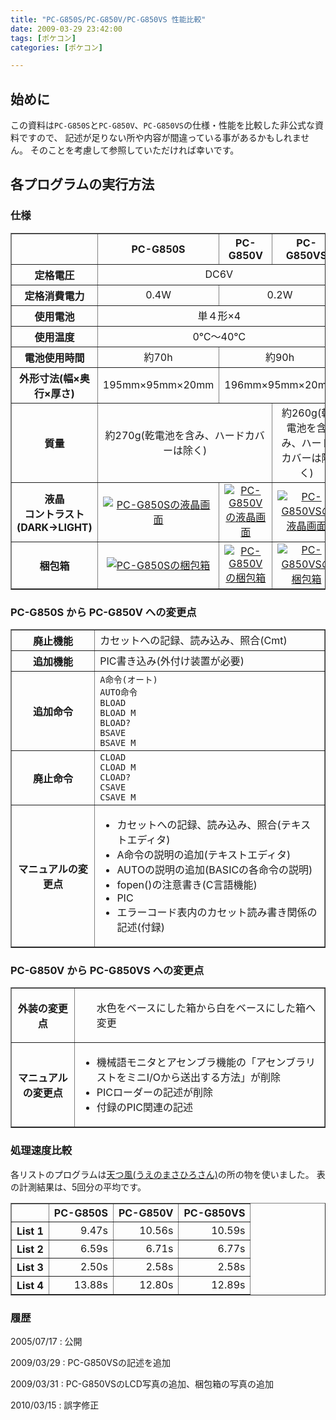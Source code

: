 ```yaml
---
title: "PC-G850S/PC-G850V/PC-G850VS 性能比較"
date: 2009-03-29 23:42:00
tags: [ポケコン]
categories: [ポケコン]

---
```


## 始めに

この資料は`PC-G850S`と`PC-G850V`、`PC-G850VS`の仕様・性能を比較した非公式な資料ですので、 記述が足りない所や内容が間違っている事があるかもしれません。 そのことを考慮して参照していただければ幸いです。

## 各プログラムの実行方法

### 仕様

<table border="1" summary=""><tr>
<th>
<br />
</th>
<th>
PC-G850S
</th>
<th>
PC-G850V
</th>
<th>
PC-G850VS
</th>
</tr>
<tr>
<th>
定格電圧
</th>
<td colspan="3" align="center">
DC6V
</td>
</tr>
<tr>
<th>
定格消費電力
</th>
<td align="center">
0.4W
</td>
<td colspan="2" align="center">
0.2W
</td>
</tr>
<tr>
<th>
使用電池
</th>
<td colspan="3" align="center">
単４形×4
</td>
</tr>
<tr>
<th>
使用温度
</th>
<td colspan="3" align="center">
0℃〜40℃
</td>
</tr>
<tr>
<th>
電池使用時間
</th>
<td align="center">
約70h
</td>
<td colspan="2" align="center">
約90h
</td>
</tr>
<tr>
<th>
外形寸法(幅×奥行×厚さ)
</th>
<td align="center">
195mm×95mm×20mm
</td>
<td colspan="2" align="center">
196mm×95mm×20mm
</td>
</tr>
<tr>
<th>
質量
</th>
<td colspan="2" align="center">
約270g(乾電池を含み、ハードカバーは除く)
</td>
<td align="center">
約260g(乾電池を含み、ハードカバーは除く)
</td>
</tr>
<tr>
<th>
液晶<br />コントラスト<br />(DARK→LIGHT)
</th>
<td align="center">
<a href="/pokecom/image/850s_lcd.jpg"><img src="/pokecom/image/850s_lcds.jpg" title="PC-G850Sの液晶画面" /></a>
</td>
<td align="center">
<a href="/pokecom/image/850v_lcd.jpg"><img src="/pokecom/image/850v_lcds.jpg" title="PC-G850Vの液晶画面" /></a>
</td>
<td align="center">
<a href="/pokecom/image/850vs_lcd.jpg"><img src="/pokecom/image/850vs_lcds.jpg" title="PC-G850VSの液晶画面" /></a>
</td>
</tr>
<tr>
<th>
梱包箱
</th>
<td align="center">
<a href="/pokecom/image/850s_box.jpg"><img src="/pokecom/image/850s_boxs.jpg" title="PC-G850Sの梱包箱" /></a>
</td>
<td align="center">
<a href="/pokecom/image/850v_box.jpg"><img src="/pokecom/image/850v_boxs.jpg" title="PC-G850Vの梱包箱" /></a>
</td>
<td align="center">
<a href="/pokecom/image/850vs_box.jpg"><img src="/pokecom/image/850vs_boxs.jpg" title="PC-G850VSの梱包箱" /></a>
</td>
</tr>
</table>

### PC-G850S から PC-G850V への変更点

<table border="1" summary=""><tr>
<th>
廃止機能
</th>
<td>
カセットへの記録、読み込み、照合(Cmt)
</td>
</tr>
<tr>
<th>
追加機能
</th>
<td>
PIC書き込み(外付け装置が必要)
</td>
</tr>
<tr>
<th>
追加命令
</th>
<td>
<code>A命令(オート)</code><br /> <code>AUTO命令</code><br /> <code>BLOAD</code><br /> <code>BLOAD M</code><br /> <code>BLOAD?</code><br /> <code>BSAVE</code><br /> <code>BSAVE M</code>
</td>
</tr>
<tr>
<th>
廃止命令
</th>
<td>
<code>CLOAD</code><br /> <code>CLOAD M</code><br /> <code>CLOAD?</code><br /> <code>CSAVE</code><br /> <code>CSAVE M</code>
</td>
</tr>
<tr>
<th>
マニュアルの変更点
</th>
<td>
<ul>
<li>
カセットへの記録、読み込み、照合(テキストエディタ)
</li>
<li>
A命令の説明の追加(テキストエディタ)
</li>
<li>
AUTOの説明の追加(BASICの各命令の説明)
</li>
<li>
fopen()の注意書き(C言語機能)
</li>
<li>
PIC
</li>
<li>
エラーコード表内のカセット読み書き関係の記述(付録)
</li>
</ul>
</td>
</tr>
</table>

### PC-G850V から PC-G850VS への変更点

<table border="1" summary=""><tr>
<th>
外装の変更点
</th>
<td>
<ul>
水色をベースにした箱から白をベースにした箱へ変更
</ul>
</td>
</tr>
<tr>
<th>
マニュアルの変更点
</th>
<td>
<ul>
<li>
機械語モニタとアセンブラ機能の「アセンブラリストをミニI/Oから送出する方法」が削除
</li>
<li>
PICローダーの記述が削除<!-- (指導用マニュアルに移動？) -->
</li>
<li>
付録のPIC関連の記述
</li>
</ul>
</td>
</tr>
</table>

### 処理速度比較

各リストのプログラムは[天つ風(うえのまさひろさん)][1]の所の物を使いました。 表の計測結果は、5回分の平均です。 

 [1]: http://earthgale.ram.ne.jp/

<table border="1" summary=""><tr>
<th>
<br />
</th>
<th>
PC-G850S
</th>
<th>
PC-G850V
</th>
<th>
PC-G850VS
</th>
</tr>
<tr>
<th>
List 1
</th>
<td align="right">
9.47s
</td>
<td align="right">
10.56s
</td>
<td align="right">
10.59s
</td>
</tr>
<tr>
<th>
List 2
</th>
<td align="right">
6.59s
</td>
<td align="right">
6.71s
</td>
<td align="right">
6.77s
</td>
</tr>
<tr>
<th>
List 3
</th>
<td align="right">
2.50s
</td>
<td align="right">
2.58s
</td>
<td align="right">
2.58s
</td>
</tr>
<tr>
<th>
List 4
</th>
<td align="right">
13.88s
</td>
<td align="right">
12.80s
</td>
<td align="right">
12.89s
</td>
</tr>
</table>

### 履歴

2005/07/17
: 公開

2009/03/29
: PC-G850VSの記述を追加

2009/03/31
: PC-G850VSのLCD写真の追加、梱包箱の写真の追加

2010/03/15
: 誤字修正
